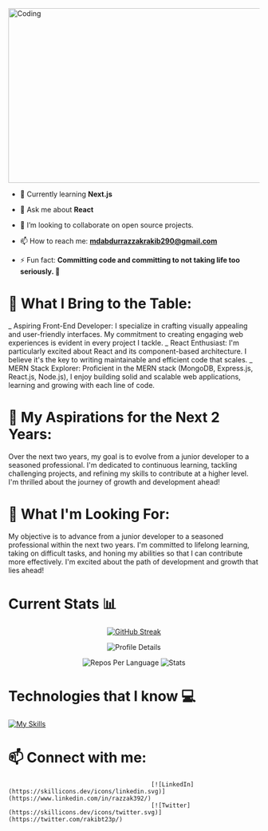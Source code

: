 <img align="center" alt="Coding" width="1280" height="350" src="https://i.ibb.co/XX79wSN/Screenshot-2023-12-09-153304.png">

- 🌱 Currently learning **Next.js**

- 💬 Ask me about **React**
- 👯 I’m looking to collaborate on open source projects.
- 📫 How to reach me: **mdabdurrazzakrakib290@gmail.com**

- ⚡ Fun fact: **Committing code and committing to not taking life too seriously. 🤪**

# 🚀 What I Bring to the Table:
_ Aspiring Front-End Developer: I specialize in crafting visually appealing and user-friendly interfaces. My commitment to creating engaging web experiences is evident in every project I tackle.
_ React Enthusiast: I'm particularly excited about React and its component-based architecture. I believe it's the key to writing maintainable and efficient code that scales.
_ MERN Stack Explorer: Proficient in the MERN stack (MongoDB, Express.js, React.js, Node.js), I enjoy building solid and scalable web applications, learning and growing with each line of code.

# 🌟 My Aspirations for the Next 2 Years:
Over the next two years, my goal is to evolve from a junior developer to a seasoned professional. I'm dedicated to continuous learning, tackling challenging projects, and refining my skills to contribute at a higher level. I'm thrilled about the journey of growth and development ahead!

# 💼 What I'm Looking For:
My objective is to advance from a junior developer to a seasoned professional within the next two years. I'm committed to lifelong learning, taking on difficult tasks, and honing my abilities so that I can contribute more effectively. I'm excited about the path of development and growth that lies ahead!

# Current Stats 📊

  <p align="center">
    <a href="https://git.io/streak-stats">
        <img src="https://github-readme-streak-stats.herokuapp.com?user=iamRazzakk&theme=yellowdark" alt="GitHub Streak">
    </a>
</p>

<p align="center">
    <img src="http://github-profile-summary-cards.vercel.app/api/cards/profile-details?username=iamRazzakk&theme=yeblu" alt="Profile Details">
</p>

<p align="center">
    <img src="http://github-profile-summary-cards.vercel.app/api/cards/repos-per-language?username=iamrazzakk&theme=yeblu" alt="Repos Per Language">
    <img src="http://github-profile-summary-cards.vercel.app/api/cards/stats?username=iamrazzakk&theme=yeblu" alt="Stats">
</p>




# Technologies that I know 💻

  [![My Skills](https://skillicons.dev/icons?i=html,css,tailwind,js,react,express,mongodb,firebase,nodejs,nextjs)](https://skillicons.dev)

  # 📫 Connect with me:

                                            [![LinkedIn](https://skillicons.dev/icons/linkedin.svg)](https://www.linkedin.com/in/razzak392/)
                                            [![Twitter](https://skillicons.dev/icons/twitter.svg)](https://twitter.com/rakibt23p/)
